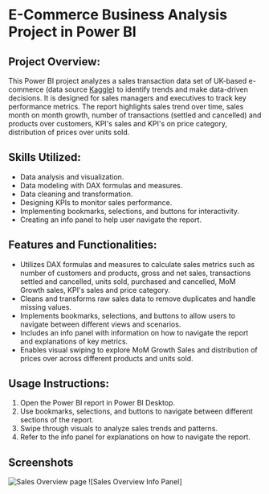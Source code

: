 # E-Commerce Business Analysis Project in Power BI

## Project Overview:
This Power BI project analyzes a sales transaction data set of UK-based e-commerce (data source [Kaggle](https://www.kaggle.com/datasets/gabrielramos87/an-online-shop-business)) to identify trends and make data-driven decisions. It is designed for sales managers and executives to track key performance metrics.
   The report highlights sales trend over time, sales month on month growth, number of transactions (settled and cancelled) and products over customers, KPI's sales and KPI's on price category, distribution of prices over units sold.

## Skills Utilized:
- Data analysis and visualization.
- Data modeling with DAX formulas and measures.
- Data cleaning and transformation.
- Designing KPIs to monitor sales performance.
- Implementing bookmarks, selections, and buttons for interactivity.
- Creating an info panel to help user navigate the report.

## Features and Functionalities:
- Utilizes DAX formulas and measures to calculate sales metrics such as number of customers and products, gross and net sales, transactions settled and cancelled, units sold, purchased and cancelled, MoM Growth sales, KPI's sales and price category.
- Cleans and transforms raw sales data to remove duplicates and handle missing values.
- Implements bookmarks, selections, and buttons to allow users to navigate between different views and scenarios.
- Includes an info panel with information on how to navigate the report and explanations of key metrics.
- Enables visual swiping to explore MoM Growth Sales and distribution of prices over across different products and units sold.

## Usage Instructions:
1. Open the Power BI report in Power BI Desktop.
2. Use bookmarks, selections, and buttons to navigate between different sections of the report.
3. Swipe through visuals to analyze sales trends and patterns.
5. Refer to the info panel for explanations on how to navigate the report.

  ## Screenshots

![Sales Overview page](https://github.com/AlinaB88/Power-BI-Report/issues/1#issue-2152796490)
![Sales Overview Info Panel]


 

   
